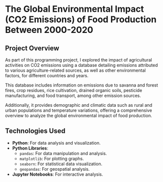 # The Global Environmental Impact (CO2 Emissions) of Food Production Between 2000-2020

## Project Overview

As part of this programming project, I explored the impact of agricultural activities on CO2 emissions using a database detailing emissions attributed to various agriculture-related sources, as well as other environmental factors, for different countries and years. 

This database includes information on emissions due to savanna and forest fires, crop residues, rice cultivation, drained organic soils, pesticide manufacturing, and food transport, among other emission sources. 

Additionally, it provides demographic and climatic data such as rural and urban populations and temperature variations, offering a comprehensive overview to analyze the global environmental impact of food production.

## Technologies Used

- **Python**: For data analysis and visualization.
- **Python Libraries**:
  - `pandas`: For data manipulation and analysis.
  - `matplotlib`: For plotting graphs.
  - `seaborn`: For statistical data visualization.
   - `geopandas`: For geospatial analysis.
- **Jupyter Notebooks**: For interactive analysis.
